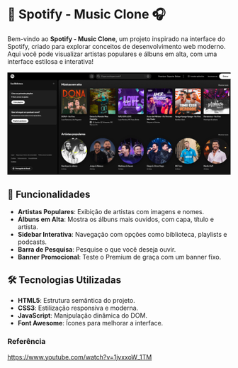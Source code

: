 # 🎵 Spotify - Music Clone 🎧

Bem-vindo ao **Spotify - Music Clone**, um projeto inspirado na interface do Spotify, criado para explorar conceitos de desenvolvimento web moderno. Aqui você pode visualizar artistas populares e álbuns em alta, com uma interface estilosa e interativa!

![Tela](./img/print.png)

## 🚀 Funcionalidades

- **Artistas Populares**: Exibição de artistas com imagens e nomes.
- **Álbuns em Alta**: Mostra os álbuns mais ouvidos, com capa, título e artista.
- **Sidebar Interativa**: Navegação com opções como biblioteca, playlists e podcasts.
- **Barra de Pesquisa**: Pesquise o que você deseja ouvir.
- **Banner Promocional**: Teste o Premium de graça com um banner fixo.

## 🛠️ Tecnologias Utilizadas

- **HTML5**: Estrutura semântica do projeto.
- **CSS3**: Estilização responsiva e moderna.
- **JavaScript**: Manipulação dinâmica do DOM.
- **Font Awesome**: Ícones para melhorar a interface.

### Referência

https://www.youtube.com/watch?v=1jvxxoW_1TM
